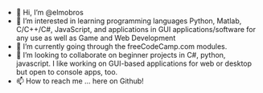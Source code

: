 - 👋 Hi, I’m @elmobros
- 👀 I’m interested in learning programming languages Python, Matlab, C/C++/C#, JavaScript, and applications in GUI applications/software for any use as well as Game and Web Development
- 🌱 I’m currently going through the freeCodeCamp.com modules.
- 💞️ I’m looking to collaborate on beginner projects in C#, python, javascript.  I like working on GUI-based applications for web or desktop but open to console apps, too.
- 📫 How to reach me ... here on Github!

<!---
elmobros/elmobros is a ✨ special ✨ repository because its `README.md` (this file) appears on your GitHub profile.
You can click the Preview link to take a look at your changes.
--->
